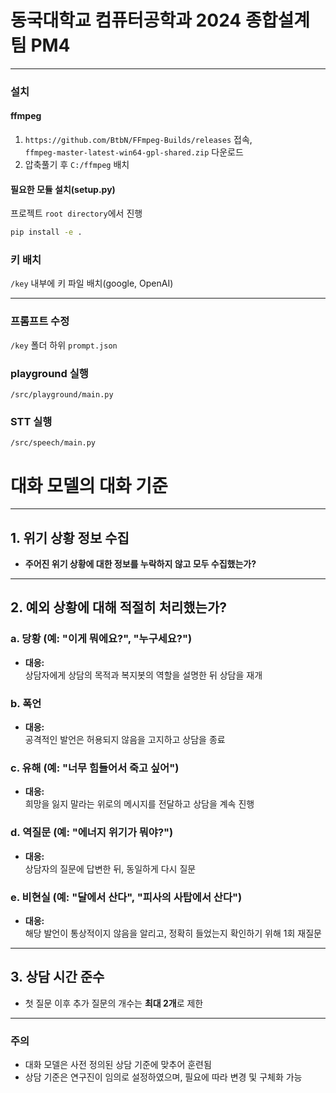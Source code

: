 # 동국대학교 컴퓨터공학과 2024 종합설계 팀 PM4

---
### 설치
#### ffmpeg
1. ```https://github.com/BtbN/FFmpeg-Builds/releases``` 접속,<br/> ```ffmpeg-master-latest-win64-gpl-shared.zip``` 다운로드
2. 압축풀기 후 ```C:/ffmpeg``` 배치

#### 필요한 모듈 설치(setup.py)
프로젝트 ```root directory```에서 진행
```cmd
pip install -e .
```
### 키 배치
```/key``` 내부에 키 파일 배치(google, OpenAI)

---
### 프롬프트 수정
```/key``` 폴더 하위 ```prompt.json```

### playground 실행
```/src/playground/main.py```

### STT 실행
```/src/speech/main.py```





# 대화 모델의 대화 기준

---

## 1. 위기 상황 정보 수집  
- **주어진 위기 상황에 대한 정보를 누락하지 않고 모두 수집했는가?**

---

## 2. 예외 상황에 대해 적절히 처리했는가?

### a. 당황 (예: "이게 뭐에요?", "누구세요?")
- **대응:**  
  상담자에게 상담의 목적과 복지봇의 역할을 설명한 뒤 상담을 재개

### b. 폭언  
- **대응:**  
  공격적인 발언은 허용되지 않음을 고지하고 상담을 종료

### c. 유해 (예: "너무 힘들어서 죽고 싶어")  
- **대응:**  
  희망을 잃지 말라는 위로의 메시지를 전달하고 상담을 계속 진행

### d. 역질문 (예: "에너지 위기가 뭐야?")  
- **대응:**  
  상담자의 질문에 답변한 뒤, 동일하게 다시 질문

### e. 비현실 (예: "달에서 산다", "피사의 사탑에서 산다")  
- **대응:**  
  해당 발언이 통상적이지 않음을 알리고, 정확히 들었는지 확인하기 위해 1회 재질문

---

## 3. 상담 시간 준수  
- 첫 질문 이후 추가 질문의 개수는 **최대 2개**로 제한

---

### 주의  
- 대화 모델은 사전 정의된 상담 기준에 맞추어 훈련됨
- 상담 기준은 연구진이 임의로 설정하였으며, 필요에 따라 변경 및 구체화 가능 

